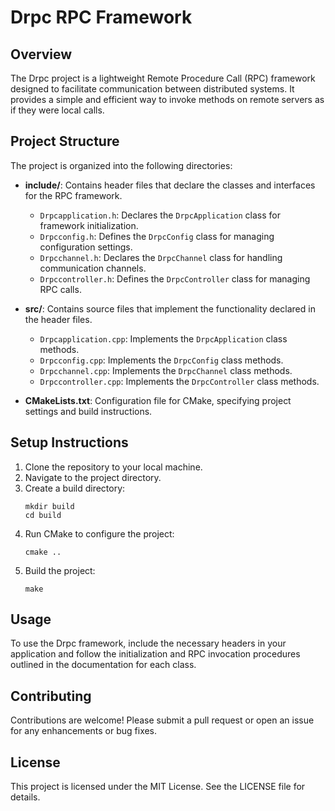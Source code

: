 # Drpc RPC Framework

## Overview
The Drpc project is a lightweight Remote Procedure Call (RPC) framework designed to facilitate communication between distributed systems. It provides a simple and efficient way to invoke methods on remote servers as if they were local calls.

## Project Structure
The project is organized into the following directories:

- **include/**: Contains header files that declare the classes and interfaces for the RPC framework.
  - `Drpcapplication.h`: Declares the `DrpcApplication` class for framework initialization.
  - `Drpcconfig.h`: Defines the `DrpcConfig` class for managing configuration settings.
  - `Drpcchannel.h`: Declares the `DrpcChannel` class for handling communication channels.
  - `Drpccontroller.h`: Defines the `DrpcController` class for managing RPC calls.

- **src/**: Contains source files that implement the functionality declared in the header files.
  - `Drpcapplication.cpp`: Implements the `DrpcApplication` class methods.
  - `Drpcconfig.cpp`: Implements the `DrpcConfig` class methods.
  - `Drpcchannel.cpp`: Implements the `DrpcChannel` class methods.
  - `Drpccontroller.cpp`: Implements the `DrpcController` class methods.

- **CMakeLists.txt**: Configuration file for CMake, specifying project settings and build instructions.

## Setup Instructions
1. Clone the repository to your local machine.
2. Navigate to the project directory.
3. Create a build directory:
   ```
   mkdir build
   cd build
   ```
4. Run CMake to configure the project:
   ```
   cmake ..
   ```
5. Build the project:
   ```
   make
   ```

## Usage
To use the Drpc framework, include the necessary headers in your application and follow the initialization and RPC invocation procedures outlined in the documentation for each class.

## Contributing
Contributions are welcome! Please submit a pull request or open an issue for any enhancements or bug fixes.

## License
This project is licensed under the MIT License. See the LICENSE file for details.